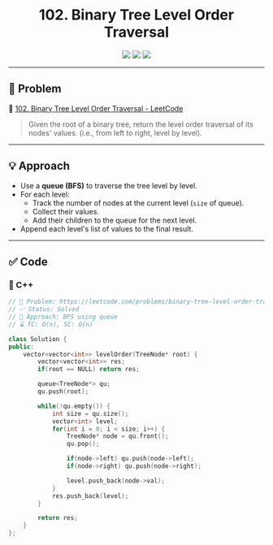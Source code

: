 <h1 align="center">102. Binary Tree Level Order Traversal</h1>

<p align="center">
  <img src="https://img.shields.io/badge/Difficulty-Medium-yellow?style=for-the-badge" />
  <img src="https://img.shields.io/badge/Status-Solved-success?style=for-the-badge" />
  <img src="https://img.shields.io/badge/Language-C++-blue?style=for-the-badge" />
</p>

---

## 📘 Problem 
  
🔗 [102. Binary Tree Level Order Traversal - LeetCode](https://leetcode.com/problems/binary-tree-level-order-traversal/)  
> Given the root of a binary tree, return the level order traversal of its nodes' values. (i.e., from left to right, level by level).

---

## 💡 Approach

- Use a **queue (BFS)** to traverse the tree level by level.
- For each level:
  - Track the number of nodes at the current level (`size` of queue).
  - Collect their values.
  - Add their children to the queue for the next level.
- Append each level's list of values to the final result.

---

## ✅ Code

### 🔹 C++

```cpp
// 📌 Problem: https://leetcode.com/problems/binary-tree-level-order-traversal/
// ✅ Status: Solved
// 🧠 Approach: BFS using queue
// ⌛ TC: O(n), SC: O(n)

class Solution {
public:
    vector<vector<int>> levelOrder(TreeNode* root) {
        vector<vector<int>> res;
        if(root == NULL) return res;

        queue<TreeNode*> qu;
        qu.push(root);

        while(!qu.empty()) {
            int size = qu.size();
            vector<int> level;
            for(int i = 0; i < size; i++) {
                TreeNode* node = qu.front();
                qu.pop();

                if(node->left) qu.push(node->left);
                if(node->right) qu.push(node->right);

                level.push_back(node->val);
            }
            res.push_back(level);
        }

        return res;
    }
};
